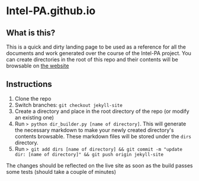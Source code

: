 # Intel-PA.github.io

## What is this?
This is a quick and dirty landing page to be used as a reference for all the documents and work generated over the course of the Intel-PA project. You can create directories in the root of this repo and their contents will be browsable on [the website](https://intel-pa.github.io/)

## Instructions

1. Clone the repo
2. Switch branches: `git checkout jekyll-site` 
2. Create a directory and place in the root directory of the repo (or modify an existing one)
3. Run `> python dir_builder.py [name of directory]`. This will generate the necessary markdown to make your newly created directory's contents browsable. These markdown files will be stored under the `dirs` directory.
4. Run `> git add dirs [name of directory] && git commit -m "update dir: [name of directory]" && git push origin jekyll-site`

The changes should be reflected on the live site as soon as the build passes some tests (should take a couple of minutes)
